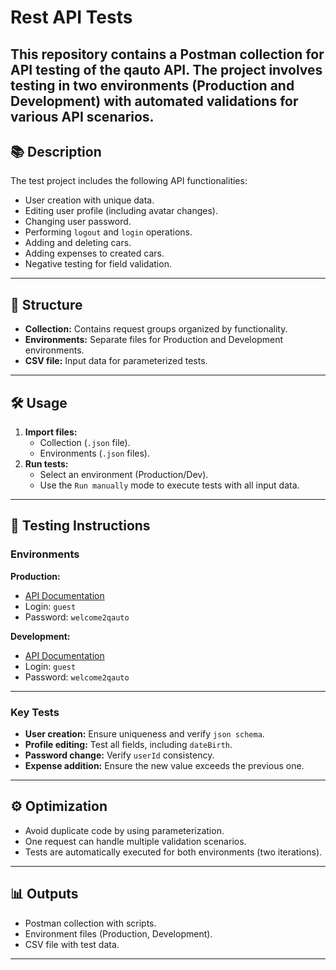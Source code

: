 # Rest API Tests
This repository contains a Postman collection for API testing of the qauto API. The project involves testing in two environments (Production and Development) with automated validations for various API scenarios.
---

## 📚 Description

The test project includes the following API functionalities:
- User creation with unique data.
- Editing user profile (including avatar changes).
- Changing user password.
- Performing `logout` and `login` operations.
- Adding and deleting cars.
- Adding expenses to created cars.
- Negative testing for field validation.

---

## 📁 Structure

- **Collection:** Contains request groups organized by functionality.
- **Environments:** Separate files for Production and Development environments.
- **CSV file:** Input data for parameterized tests.

---

## 🛠️ Usage

1. **Import files:**
   - Collection (`.json` file).
   - Environments (`.json` files).
2. **Run tests:**
   - Select an environment (Production/Dev).
   - Use the `Run manually` mode to execute tests with all input data.

---

## 📜 Testing Instructions

### Environments
**Production:**
- [API Documentation](https://qauto.forstudy.space/api-docs/#/)
- Login: `guest`
- Password: `welcome2qauto`

**Development:**
- [API Documentation](https://qauto2.forstudy.space/api-docs/#/)
- Login: `guest`
- Password: `welcome2qauto`

---

### Key Tests
- **User creation:** Ensure uniqueness and verify `json schema`.
- **Profile editing:** Test all fields, including `dateBirth`.
- **Password change:** Verify `userId` consistency.
- **Expense addition:** Ensure the new value exceeds the previous one.

---

## ⚙️ Optimization

- Avoid duplicate code by using parameterization.
- One request can handle multiple validation scenarios.
- Tests are automatically executed for both environments (two iterations).

---

## 📊 Outputs

- Postman collection with scripts.
- Environment files (Production, Development).
- CSV file with test data.

---
